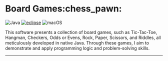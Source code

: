 <h1 align="left">Board Games:chess_pawn:</h1>

![Java](https://img.shields.io/badge/java-%23ED8B00.svg?style=plastic&logo=openjdk&logoColor=white)
<a href='https://eclipseide.org/' target="_blank"><img alt='eclipse' src='https://img.shields.io/badge/Eclipse-100000?style=plastic&logo=eclipse&logoColor=FFFFFF&labelColor=292054&color=292054'/></a>
![macOS](https://img.shields.io/badge/mac%20os-000000?style=plastic&logo=macos&logoColor=F0F0F0)

This software presents a collection of board games, such as Tic-Tac-Toe, Hangman, Checkers, Odds or Evens, Rock, Paper, Scissors, and Riddles, all meticulously developed in native Java. Through these games, I aim to demonstrate and apply programming logic and problem-solving skills.

----------------------
